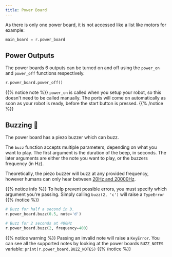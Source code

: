 ```yaml
---
title: Power Board
---
```


As there is only one power board, it is not accessed like a list like motors for example:

```python
main_board = r.power_board
```

## Power Outputs
The power boards 6 outputs can be turned on and off using the `power_on` and `power_off` functions respectively.

```python
r.power_board.power_off()
```

{{% notice note %}}
`power_on` is called when you setup your robot, so this doesn't need to be called manually. The ports will come on automatically as soon as your robot is ready, before the start button is pressed.
{{% /notice %}}

## Buzzing :bee:

The power board has a piezo buzzer which can buzz.

The `buzz` function accepts multiple parameters, depending on what you want to play. The first argument is the duration of the beep, in seconds. The later arguments are either the note you want to play, or the buzzers frequency (in Hz).

Theoretically, the piezo buzzer will buzz at any provided frequency, however humans can only hear between [20Hz and 20000Hz](https://en.wikipedia.org/wiki/Hearing_range#Humans).  

{{% notice info %}}
To help prevent possible errors, you must specify which argument you're passing. Simply calling `buzz(2, 'c')` will raise a `TypeError`
{{% /notice %}}


```python
# Buzz for half a second in D.
r.power_board.buzz(0.5, note='d')

# Buzz for 2 seconds at 400Hz
r.power_board.buzz(2, frequency=400)
```

{{% notice warning %}}
Passing an invalid note will raise a `KeyError`. You can see all the supported notes by looking at the power boards `BUZZ_NOTES` variable: `print(r.power_board.BUZZ_NOTES)`
{{% /notice %}}



